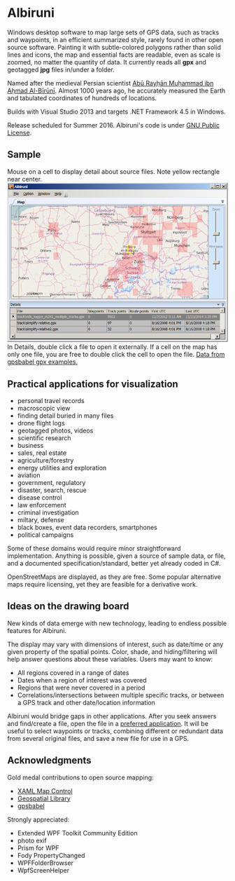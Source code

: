 # Albiruni

Windows desktop software to map large sets of GPS data, such as tracks and waypoints, in an efficient summarized style, rarely found in other open source software.    Painting it with subtle-colored polygons rather than solid lines and icons, the map and essential facts are readable, even as scale is zoomed, no matter the quantity of data.   It currently reads all **gpx** and geotagged **jpg** files in/under a folder.

Named after the medieval Persian scientist [Abū Rayḥān Muḥammad ibn Aḥmad Al-Bīrūnī](https://en.wikipedia.org/wiki/Al-Biruni).  Almost 1000 years ago, he accurately measured the Earth and tabulated coordinates of hundreds of locations.

Builds with Visual Studio 2013 and targets .NET Framework 4.5 in Windows.

Release scheduled for Summer 2016.  Albiruni's code is under [GNU Public License](./LICENSE).

## Sample

Mouse on a cell to display detail about source files.  Note yellow rectangle near center.
![Europe](./Documents/img/sample-med.png)
In Details, double click a file to open it externally.
If a cell on the map has only one file, you are free to double click the cell to open the file.
[Data from gpsbabel gpx examples.](https://github.com/gpsbabel/gpsbabel/tree/master/reference)

## Practical applications for visualization

- personal travel records
 - macroscopic view
 - finding detail buried in many files
- drone flight logs
 - geotagged photos, videos
- scientific research
- business
 - sales, real estate
 - agriculture/forestry
 - energy utilities and exploration
 - aviation
- government, regulatory
 - disaster, search, rescue
 - disease control
 - law enforcement
 - criminal investigation
 - miltary, defense
- black boxes, event data recorders, smartphones
- political campaigns

Some of these domains would require minor straightforward implementation.  Anything is possible, given a source of sample data, or file, and a documented specification/standard, better yet already coded in C#.    

OpenStreetMaps are displayed, as they are free.   Some popular alternative maps require licensing, yet they are feasible for a derivative work. 

## Ideas on the drawing board

New kinds of data emerge with new technology, leading to endless possible features for Albiruni.

The display may vary with dimensions of interest, such as date/time or any given property of the spatial points.  Color, shade, and hiding/filtering will help answer questions about these variables.  Users may want to know:
- All regions covered in a range of dates
- Dates when a region of interest was covered
- Regions that were never covered in a period
- Correlations/intersections between multiple specific tracks, or between a GPS track and other date/location information

Albiruni would bridge gaps in other applications.  After you seek answers and find/create a file, open the file in a [preferred application](./Documents/OtherApplications.md).   It will be useful to select waypoints or tracks, combining different or redundant data from several original files, and save a new file for use in a GPS.

## Acknowledgments

Gold medal contributions to open source mapping:

- [XAML Map Control](http://xamlmapcontrol.codeplex.com)
- [Geospatial Library](https://github.com/sibartlett/Geo.git)
- [gpsbabel](https://github.com/gpsbabel/gpsbabel)

Strongly appreciated:

- Extended WPF Toolkit Community Edition
- photo exif
- Prism for WPF
- Fody PropertyChanged
- WPFFolderBrowser
- WpfScreenHelper
